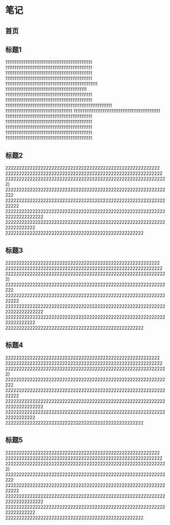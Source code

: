 # 笔记

## 首页

## 标题1
111111111111111111111111111111111111111111111111
111111111111111111111111111111111111111111111111
111111111111111111111111111111111111111111111111
111111111111111111111111111111111111111111111111
111111111111111111111111111111111111111111111111111
111111111111111111111111111111111111111111111
111111111111111111111111111111111111111111111111
111111111111111111111111111111111111111111111111
11111111111111111111111111111111111111111111111111111111111
1111111111111111111111111111111111111
111111111111111111111111111111111111111111111111
111111111111111111111111111111111111111111111111
111111111111111111111111111111111111111111111111
111111111111111111111111111111111111111111111111
111111111111111111111111111111111111111111111111
111111111111111111111111111111111111111111111111

## 标题2
222222222222222222222222222222222222222222222222222222222
2222222222222222222222222222222222222222222222222222222222
222222222222222222222222222222222222222222222222222222222222]
22222222222222222222222222222222222222222222222222222222222222
2222222222222222222222222222222222222222222222222222222222222222
2222222222222222222222222222222222222222222222222222222222222222222222222
2222222222222222222222222222222222222222222222222222222222222222222222
222222222222222222222222222222222222222222222222222

## 标题3
222222222222222222222222222222222222222222222222222222222
2222222222222222222222222222222222222222222222222222222222
222222222222222222222222222222222222222222222222222222222222]
22222222222222222222222222222222222222222222222222222222222222
2222222222222222222222222222222222222222222222222222222222222222
2222222222222222222222222222222222222222222222222222222222222222222222222
2222222222222222222222222222222222222222222222222222222222222222222222
222222222222222222222222222222222222222222222222222

## 标题4
222222222222222222222222222222222222222222222222222222222
2222222222222222222222222222222222222222222222222222222222
222222222222222222222222222222222222222222222222222222222222]
22222222222222222222222222222222222222222222222222222222222222
2222222222222222222222222222222222222222222222222222222222222222
2222222222222222222222222222222222222222222222222222222222222222222222222
2222222222222222222222222222222222222222222222222222222222222222222222
222222222222222222222222222222222222222222222222222

## 标题5
222222222222222222222222222222222222222222222222222222222
2222222222222222222222222222222222222222222222222222222222
222222222222222222222222222222222222222222222222222222222222]
22222222222222222222222222222222222222222222222222222222222222
2222222222222222222222222222222222222222222222222222222222222222
2222222222222222222222222222222222222222222222222222222222222222222222222
2222222222222222222222222222222222222222222222222222222222222222222222
222222222222222222222222222222222222222222222222222